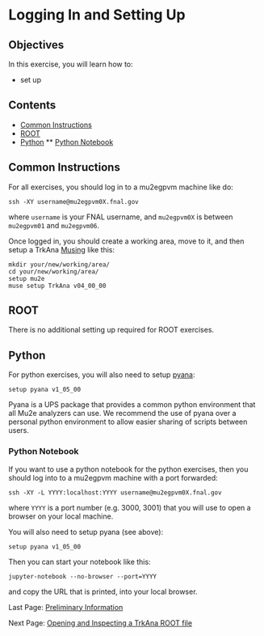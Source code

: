 # Logging In and Setting Up

## Objectives

In this exercise, you will learn how to:

* set up

## Contents

* [Common Instructions](#Common-Instructions)
* [ROOT](#ROOT)
* [Python](#Python)
** [Python Notebook](#Python-Notebook)

## Common Instructions

For all exercises, you should log in to a mu2egpvm machine like do:

```
ssh -XY username@mu2egpvm0X.fnal.gov
```

where ```username``` is your FNAL username, and ```mu2egpvm0X``` is between ```mu2egpvm01``` and ```mu2egpvm06```.

Once logged in, you should create a working area, move to it, and then setup a TrkAna [Musing](https://mu2ewiki.fnal.gov/wiki/Muse#Musings_.28published_muse_builds.29) like this:

```
mkdir your/new/working/area/
cd your/new/working/area/
setup mu2e
muse setup TrkAna v04_00_00
```

## ROOT

There is no additional setting up required for ROOT exercises.

## Python

For python exercises, you will also need to setup [pyana](https://mu2ewiki.fnal.gov/wiki/Pyana):

```
setup pyana v1_05_00
```

Pyana is a UPS package that provides a common python environment that all Mu2e analyzers can use. We recommend the use of pyana over a personal python environment to allow easier sharing of scripts between users.

### Python Notebook

If you want to use a python notebook for the python exercises, then you should log into to a mu2egpvm machine with a port forwarded:

```
ssh -XY -L YYYY:localhost:YYYY username@mu2egpvm0X.fnal.gov
```

where ```YYYY``` is a port number (e.g. 3000, 3001) that you will use to open a browser on your local machine.

You will also need to setup pyana (see above):

```
setup pyana v1_05_00
```

Then you can start your notebook like this:

```
jupyter-notebook --no-browser --port=YYYY
```

and copy the URL that is printed, into your local browser.


Last Page: [Preliminary Information](prelims.md)

Next Page: [Opening and Inspecting a TrkAna ROOT file](opening.md)
